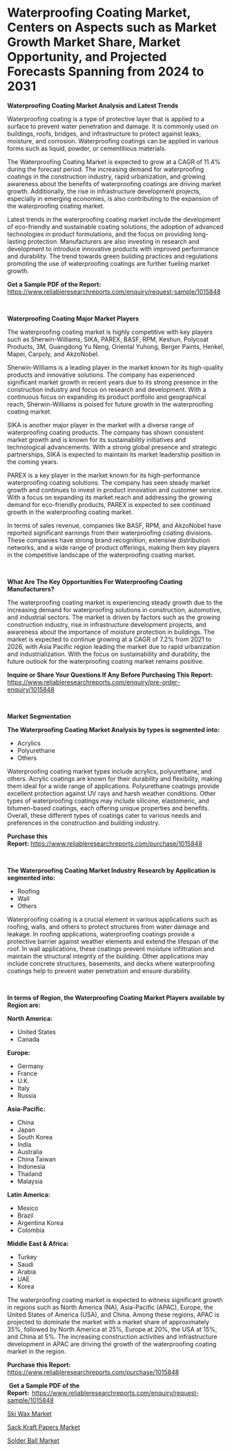 <p><h1>Waterproofing Coating Market, Centers on Aspects such as Market Growth Market Share, Market Opportunity, and Projected Forecasts Spanning from 2024 to 2031</h1></p><p><strong>Waterproofing Coating Market Analysis and Latest Trends</strong></p>
<p><p>Waterproofing coating is a type of protective layer that is applied to a surface to prevent water penetration and damage. It is commonly used on buildings, roofs, bridges, and infrastructure to protect against leaks, moisture, and corrosion. Waterproofing coatings can be applied in various forms such as liquid, powder, or cementitious materials.</p><p>The Waterproofing Coating Market is expected to grow at a CAGR of 11.4% during the forecast period. The increasing demand for waterproofing coatings in the construction industry, rapid urbanization, and growing awareness about the benefits of waterproofing coatings are driving market growth. Additionally, the rise in infrastructure development projects, especially in emerging economies, is also contributing to the expansion of the waterproofing coating market.</p><p>Latest trends in the waterproofing coating market include the development of eco-friendly and sustainable coating solutions, the adoption of advanced technologies in product formulations, and the focus on providing long-lasting protection. Manufacturers are also investing in research and development to introduce innovative products with improved performance and durability. The trend towards green building practices and regulations promoting the use of waterproofing coatings are further fueling market growth.</p></p>
<p><strong>Get a Sample PDF of the Report:&nbsp;</strong> <a href="https://www.reliableresearchreports.com/enquiry/request-sample/1015848">https://www.reliableresearchreports.com/enquiry/request-sample/1015848</a></p>
<p>&nbsp;</p>
<p><strong>Waterproofing Coating Major Market Players</strong></p>
<p><p>The waterproofing coating market is highly competitive with key players such as Sherwin-Williams, SIKA, PAREX, BASF, RPM, Keshun, Polycoat Products, 3M, Guangdong Yu Neng, Oriental Yuhong, Berger Paints, Henkel, Mapei, Carpoly, and AkzoNobel.</p><p>Sherwin-Williams is a leading player in the market known for its high-quality products and innovative solutions. The company has experienced significant market growth in recent years due to its strong presence in the construction industry and focus on research and development. With a continuous focus on expanding its product portfolio and geographical reach, Sherwin-Williams is poised for future growth in the waterproofing coating market.</p><p>SIKA is another major player in the market with a diverse range of waterproofing coating products. The company has shown consistent market growth and is known for its sustainability initiatives and technological advancements. With a strong global presence and strategic partnerships, SIKA is expected to maintain its market leadership position in the coming years.</p><p>PAREX is a key player in the market known for its high-performance waterproofing coating solutions. The company has seen steady market growth and continues to invest in product innovation and customer service. With a focus on expanding its market reach and addressing the growing demand for eco-friendly products, PAREX is expected to see continued growth in the waterproofing coating market.</p><p>In terms of sales revenue, companies like BASF, RPM, and AkzoNobel have reported significant earnings from their waterproofing coating divisions. These companies have strong brand recognition, extensive distribution networks, and a wide range of product offerings, making them key players in the competitive landscape of the waterproofing coating market.</p></p>
<p>&nbsp;</p>
<p><strong>What Are The Key Opportunities For Waterproofing Coating Manufacturers?</strong></p>
<p><p>The waterproofing coating market is experiencing steady growth due to the increasing demand for waterproofing solutions in construction, automotive, and industrial sectors. The market is driven by factors such as the growing construction industry, rise in infrastructure development projects, and awareness about the importance of moisture protection in buildings. The market is expected to continue growing at a CAGR of 7.2% from 2021 to 2026, with Asia Pacific region leading the market due to rapid urbanization and industrialization. With the focus on sustainability and durability, the future outlook for the waterproofing coating market remains positive.</p></p>
<p><strong>Inquire or Share Your Questions If Any Before Purchasing This Report:</strong> <a href="https://www.reliableresearchreports.com/enquiry/pre-order-enquiry/1015848">https://www.reliableresearchreports.com/enquiry/pre-order-enquiry/1015848</a></p>
<p>&nbsp;</p>
<p><strong>Market Segmentation</strong></p>
<p><strong>The Waterproofing Coating Market Analysis by types is segmented into:</strong></p>
<p><ul><li>Acrylics</li><li>Polyurethane</li><li>Others</li></ul></p>
<p><p>Waterproofing coating market types include acrylics, polyurethane, and others. Acrylic coatings are known for their durability and flexibility, making them ideal for a wide range of applications. Polyurethane coatings provide excellent protection against UV rays and harsh weather conditions. Other types of waterproofing coatings may include silicone, elastomeric, and bitumen-based coatings, each offering unique properties and benefits. Overall, these different types of coatings cater to various needs and preferences in the construction and building industry.</p></p>
<p><strong>Purchase this Report:&nbsp;</strong><a href="https://www.reliableresearchreports.com/purchase/1015848">https://www.reliableresearchreports.com/purchase/1015848</a></p>
<p>&nbsp;</p>
<p><strong>The Waterproofing Coating Market Industry Research by Application is segmented into:</strong></p>
<p><ul><li>Roofing</li><li>Wall</li><li>Others</li></ul></p>
<p><p>Waterproofing coating is a crucial element in various applications such as roofing, walls, and others to protect structures from water damage and leakage. In roofing applications, waterproofing coatings provide a protective barrier against weather elements and extend the lifespan of the roof. In wall applications, these coatings prevent moisture infiltration and maintain the structural integrity of the building. Other applications may include concrete structures, basements, and decks where waterproofing coatings help to prevent water penetration and ensure durability.</p></p>
<p>&nbsp;</p>
<p><strong>In terms of Region, the Waterproofing Coating Market Players available by Region are:</strong></p>
<p>
    <p> <strong> North America: </strong>
        <ul>
            <li>United States</li>
            <li>Canada</li>
        </ul>
        </p> 
    <p> <strong> Europe: </strong>
        <ul>
            <li>Germany</li>
            <li>France</li>
            <li>U.K.</li>
            <li>Italy</li>
            <li>Russia</li>
        </ul>
        </p> 
    <p> <strong> Asia-Pacific: </strong>
        <ul>
            <li>China</li>
            <li>Japan</li>
            <li>South Korea</li>
            <li>India</li>
            <li>Australia</li>
            <li>China Taiwan</li>
            <li>Indonesia</li>
            <li>Thailand</li>
            <li>Malaysia</li>
        </ul>
        </p> 
    <p> <strong> Latin America: </strong>
        <ul>
            <li>Mexico</li>
            <li>Brazil</li>
            <li>Argentina Korea</li>
            <li>Colombia</li>
        </ul>
        </p> 
    <p> <strong> Middle East & Africa: </strong>
        <ul>
            <li>Turkey</li>
            <li>Saudi</li>
            <li>Arabia</li>
            <li>UAE</li>
            <li>Korea</li>
        </ul>
    </p>
    </p>
<p><p>The waterproofing coating market is expected to witness significant growth in regions such as North America (NA), Asia-Pacific (APAC), Europe, the United States of America (USA), and China. Among these regions, APAC is projected to dominate the market with a market share of approximately 35%, followed by North America at 25%, Europe at 20%, the USA at 15%, and China at 5%. The increasing construction activities and infrastructure development in APAC are driving the growth of the waterproofing coating market in the region.</p></p>
<p><strong>Purchase this Report: </strong><a href="https://www.reliableresearchreports.com/purchase/1015848">https://www.reliableresearchreports.com/purchase/1015848</a></p>
<p>&nbsp;<strong>Get a Sample PDF of the Report:&nbsp;&nbsp;</strong><a href="https://www.reliableresearchreports.com/enquiry/request-sample/1015848">https://www.reliableresearchreports.com/enquiry/request-sample/1015848</a></p>
<p><strong></strong></p>
<p><p><a href="https://github.com/lataunyatinikmelvin59ilbd0dv/Market-Research-Report-List-1/blob/main/ski-wax-market.md">Ski Wax Market</a></p><p><a href="https://github.com/arionmp/Market-Research-Report-List-2/blob/main/sack-kraft-papers-market.md">Sack Kraft Papers Market</a></p><p><a href="https://github.com/pgtimber/Market-Research-Report-List-1/blob/main/solder-ball-market.md">Solder Ball Market</a></p></p>